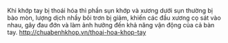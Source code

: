 Khi khớp tay bị thoái hóa thì phần sụn khớp và xương dưới sụn thường bị bào mòn, lượng dịch nhầy bôi trơn bị giảm, khiến các đầu xương cọ sát vào nhau, gây đau đớn và làm ảnh hưởng đến khả năng vận động của cả bàn tay.
http://chuabenhkhop.vn/thoai-hoa-khop-tay
